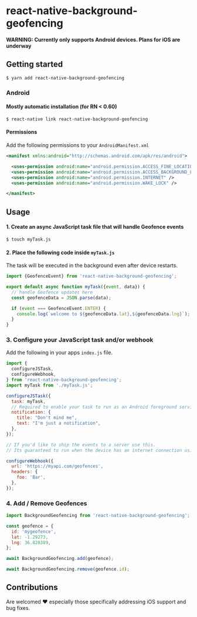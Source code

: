 # react-native-background-geofencing

**WARNING: Currently only supports Android devices. Plans for iOS are underway**

## Getting started

`$ yarn add react-native-background-geofencing`

### Android

#### Mostly automatic installation (for RN < 0.60)

`$ react-native link react-native-background-geofencing`

#### Permissions

Add the following permissions to your `AndroidManifest.xml`

```xml
<manifest xmlns:android="http://schemas.android.com/apk/res/android">

  <uses-permission android:name="android.permission.ACCESS_FINE_LOCATION"/>
  <uses-permission android:name="android.permission.ACCESS_BACKGROUND_LOCATION"/>
  <uses-permission android:name="android.permission.INTERNET" />
  <uses-permission android:name="android.permission.WAKE_LOCK" />

</manifest>
```

## Usage

#### 1. Create an async JavaScript task file that will handle Geofence events

`$ touch myTask.js`

#### 2. Place the following code inside `myTask.js`

The task will be executed in the background even after device restarts.

```javascript
import {GeofenceEvent} from 'react-native-background-geofencing';

export default async function myTask({event, data}) {
  // handle Geofence updates here
  const geofenceData = JSON.parse(data);

  if (event === GeofenceEvent.ENTER) {
    console.log(`welcome to ${geofenceData.lat},${geofenceData.lng}`);
  }
}
```

### 3. Configure your JavaScript task and/or webhook

Add the following in your apps `index.js` file.

```javascript
import {
  configureJSTask,
  configureWebhook,
} from 'react-native-background-geofencing';
import myTask from './myTask.js';

configureJSTask({
  task: myTask,
  // Required to enable your task to run as an Android foreground service
  notification: {
    title: "Don't mind me",
    text: "I'm just a notification",
  },
});

// If you'd like to ship the events to a server use this.
// Its guaranteed to run when the device has an internet connection using Android's Work manager API

configureWebhook({
  url: 'https://myapi.com/geofences',
  headers: {
    foo: 'Bar',
  },
});
```

### 4. Add / Remove Geofences

```javascript
import BackgroundGeofencing from 'react-native-background-geofencing';

const geofence = {
  id: 'mygeofence',
  lat: -1.29273,
  lng: 36.820389,
};

await BackgroundGeofencing.add(geofence);

await BackgroundGeofencing.remove(geofence.id);
```

## Contributions

Are welcomed ♥️ especially those specifically addressing iOS support and bug fixes.
